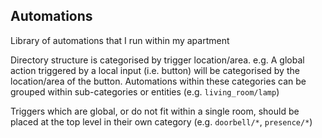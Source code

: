 ## Automations

Library of automations that I run within my apartment

Directory structure is categorised by trigger location/area. e.g. A global action triggered by a local input (i.e. button) will be categorised by the location/area of the button. Automations within these categories can be grouped within sub-categories or entities (e.g. `living_room/lamp`)

Triggers which are global, or do not fit within a single room, should be placed at the top level in their own category (e.g. `doorbell/*`, `presence/*`)
